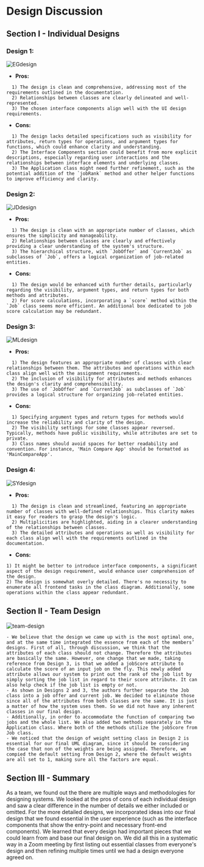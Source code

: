 # Design Discussion

## Section I - Individual Designs

### Design 1:
![EGdesign](./images/EGdesign.png)

* **Pros:**
```
  1) The design is clean and comprehensive, addressing most of the requirements outlined in the documentation.
  2) Relationships between classes are clearly delineated and well-represented.
  3) The chosen interface components align well with the UI design requirements.
```

* **Cons:**
```
  1) The design lacks detailed specifications such as visibility for attributes, return types for operations, and argument types for functions, which could enhance clarity and understanding.
  2) The Interface Components section could benefit from more explicit descriptions, especially regarding user interactions and the relationships between interface elements and underlying classes.
  3) The Application class might need further refinement, such as the potential addition of the `jobRank` method and other helper functions to improve efficiency and clarity.
```


### Design 2:
![JDdesign](./images/JDdesign.png)

* **Pros:**
```
  1) The design is clean with an appropriate number of classes, which ensures the simplicity and manageability.
  2) Relationships between classes are clearly and effectively providing a clear understanding of the system's structure.
  3) The hierarchical structure, with `JobOffer` and `CurrentJob` as subclasses of `Job`, offers a logical organization of job-related entities.
```

* **Cons:**
```
  1) The design would be enhanced with further details, particularly regarding the visibility, argument types, and return types for both methods and attributes.
  2) For score calculations, incorporating a `score` method within the `Job` class seems more efficient. An additional box dedicated to job score calculation may be redundant.
```

### Design 3:
![MLdesign](./images/MLdesign.png)

* **Pros:**
```
  1) The design features an appropriate number of classes with clear relationships between them. The attributes and operations within each class align well with the assignment requirements.
  2) The inclusion of visibility for attributes and methods enhances the design's clarity and comprehensibility.
  3) The use of `JobOffer` and `CurrentJob` as subclasses of `Job` provides a logical structure for organizing job-related entities.
```

* **Cons:**
```
  1) Specifying argument types and return types for methods would increase the reliability and clarity of the design.
  2) The visibility settings for some classes appear reversed. Typically, methods have public visibility, while attributes are set to private.
  3) Class names should avoid spaces for better readability and convention. For instance, 'Main Compare App' should be formatted as 'MainCompareApp'.
```

### Design 4:
![SYdesign](./images/SYdesign.png)

* **Pros:**
```
  1) The design is clean and streamlined, featuring an appropriate number of classes with well-defined relationships. This clarity makes it easy for readers to grasp the design's logic.
  2) Multiplicities are highlighted, aiding in a clearer understanding of the relationships between classes.
  3) The detailed attributes and operations as well as visibility for each class align well with the requirements outlined in the documentation.
```

* **Cons:**
```
1) It might be better to introduce interface components, a significant aspect of the design requirement, would enhance user comprehension of the design.
2) The design is somewhat overly detailed. There's no necessity to enumerate all frontend tasks in the class diagram. Additionally, some operations within the class appear redundant.
```

## Section II - Team Design
![team-design](./images/team-design.png)

```
- We believe that the design we came up with is the most optimal one, and at the same time integrated the essence from each of the members’ designs. First of all, through discussion, we think that the attributes of each class should not change. Therefore the attributes are basically the same. However, one change that we made, taking reference from Design 3, is that we added a jobScore attribute to calculate the score of an input job on the fly. This newly added attribute allows our system to print out the rank of the job list by simply sorting the job list in regard to their score attribute. It can also help check if the job list is empty or not.
- As shown in Designs 2 and 3, the authors further separate the Job class into a job offer and current job. We decided to eliminate those since all of the attributes from both classes are the same. It is just a matter of how the system uses them. So we did not have any inherent classes in our final design.
- Additionally, in order to accommodate the function of comparing two jobs and the whole list. We also added two methods separately in the Application class. Where both of the methods utilize the jobScore from Job class.
- We noticed that the design of weight setting class in Design 2 is essential for our final UML diagram, since it should be considering the case that non of the weights are being assigned. Therefore, we compied the default setting from Design 2, where the default weights are all set to 1, making sure all the factors are equal.
```

## Section III - Summary
As a team, we found out the there are multiple ways and methodologies for designing systems. We looked at the pros of cons of each individual design and saw a clear difference in the number of details we either included or omitted. For the more detailed designs, we incorporated ideas into our final design that we found essential in the user experience (such as the interface components that show the entry-point and necessary front-end components). We learned that every design had important pieces that we could learn from and base our final design on. We did all this in a systematic way in a Zoom meeting by first listing out essential classes from everyone's design and then refining multiple times until we had a design everyone agreed on.
